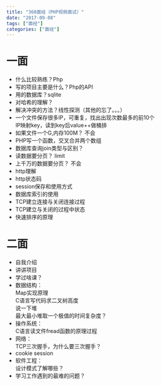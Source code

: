 ```yaml
---
title: "360面经（PHP视频面试）"
date: "2017-09-08"
tags: ["面经"]
categories: ["面经"]
---
```

# 一面
- 什么比较熟练？Php  
- 写的项目主要是什么？Php的API  
- 用的数据库？sqlite  
- 对哈希的理解？   
- 解决冲突的方法？线性探测（其他的忘了。。。）  
- 一个文件保存很多IP，可重复，找出出现次数最多的前10个  
	IP映射key，读到key后value++做桶排
- 如果文件一个G,内存100M？
	不会 
- PHP写一个函数，交叉合并两个数组  
- 数据库查询join类型与区别？  
- 读数据要分页？  limit  
- 上千万的数据要分页？  不会  
- http理解  
- http状态码  
- session保存和使用方式  
- 数据库索引的使用  
- TCP建立连接与关闭连接过程  
- TCP建立与关闭的过程中状态  
- 快速排序的原理  


# 二面
- 自我介绍
- 讲讲项目
- 学过啥课？
- 数据结构：  
	Map实现原理  
	C语言写代码求二叉树高度  
	说一下堆  
	最大最小堆取一个极值的时间复杂度？  
- 操作系统：  
	C语言读文件fread函数的原理过程  
- 网络：  
	TCP三次握手，为什么要三次握手？  
- cookie session   
- 软件工程：  
	设计模式了解哪些？  
- 学习工作遇到的最难的问题？